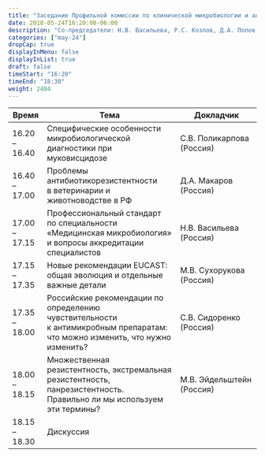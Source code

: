 ```yaml
---
title: "Заседание Профильной комиссии по клинической микробиологии и антимикробной резистентности"
date: 2018-05-24T16:20:00-06:00
description: "Со-председатели: Н.В. Васильева, Р.С. Козлов, Д.А. Попов, С.В. Сидоренко, М.В. Эйдельштейн"
categories: ["may-24"]
dropCap: true
displayInMenu: false
displayInList: true
draft: false
timeStart: "16:20"
timeEnd: "18:30"
weight: 2404
---
```


| Время            | Тема           | Докладчик  |
| ------------- | ------------- | ----- |
| 16.20 – 16.40 | Специфические особенности микробиологической диагностики при муковисцидозе                                                  | С.В.&nbsp;Поликарпова (Россия) | 
| 16.40 – 17.00 | Проблемы антибиотикорезистентности в ветеринарии и животноводстве в РФ                                                      | Д.А.&nbsp;Макаров (Россия)     | 
| 17.00 – 17.15 | Профессиональный стандарт по специальности «Медицинская микробиология» и вопросы аккредитации специалистов                  | Н.В.&nbsp;Васильева (Россия)   | 
| 17.15 – 17.35 | Новые рекомендации EUCAST: общая эволюция и отдельные важные детали                                                         | М.В.&nbsp;Сухорукова (Россия)  | 
| 17.35 – 18.00 | Российские рекомендации по определению чувствительности к антимикробным препаратам: что можно изменить, что нужно изменить? | С.В.&nbsp;Сидоренко (Россия)   | 
| 18.00 – 18.15 | Множественная резистентность, экстремальная резистентность, панрезистентность. Правильно ли мы используем эти термины?      | М.В.&nbsp;Эйдельштейн (Россия) | 
| 18.15 – 18.30 | Дискуссия                                                                                                                   |                           | 
